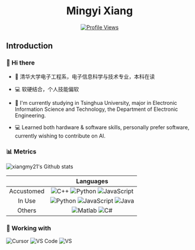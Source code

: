 <div id="title" align=center>

# Mingyi Xiang

[![Profile Views](https://komarev.com/ghpvc/?username=xiangmy21)](https://komarev.com/sources/github-profile-views-counter)

</div>

## Introduction

### 👋 Hi there 

- 🏫 清华大学电子工程系，电子信息科学与技术专业，本科在读
- 💻 软硬结合，个人技能偏软

- 🏫 I'm currently studying in Tsinghua University, major in Electronic Information Science and Technology, the Department of Electronic Engineering.
- 💻 Learned both hardware & software skills, personally prefer software, currently wishing to contribute on AI.

### 📊 Metrics

![xiangmy21's Github stats](https://github-readme-stats.vercel.app/api?username=xiangmy21&show_icons=true&count_private=true&theme=tokyonight&border_color=000000&title_color=0366D6&bg_color=45,0D1117,0D1117,7223DA)

||Languages|
|:---:|:---:|
|Accustomed|![C++](https://img.shields.io/badge/C%2B%2B-00599C?style=for-the-badge&logo=c%2B%2B&logoColor=white) ![Python](https://img.shields.io/badge/Python-3776AB?style=for-the-badge&logo=python&logoColor=white) ![JavaScript](https://img.shields.io/badge/JavaScript-F7DF1E?style=for-the-badge&logo=javascript&logoColor=white)|
|In Use|![Python](https://img.shields.io/badge/Python-3776AB?style=for-the-badge&logo=python&logoColor=white) ![JavaScript](https://img.shields.io/badge/JavaScript-F7DF1E?style=for-the-badge&logo=javascript&logoColor=white) ![Java](https://img.shields.io/badge/Java-E34F26?style=for-the-badge&logo=openjdk&logoColor=white)|
|Others|![Matlab](https://img.shields.io/badge/Matlab-FF7733?style=for-the-badge&logo=MEGA&logoColor=white) ![C#](https://img.shields.io/badge/C%23-239120?style=for-the-badge&logo=csharp&logoColor=white)|

<!-- ![metrics](./github-metrics.svg) -->

### :ledger: Working with
![Cursor](https://img.shields.io/badge/Cursor-1E1E1E?style=for-the-badge&logo=cursor&logoColor=silver) ![VS Code](https://img.shields.io/badge/Visual%20Studio%20Code-007ACC?style=for-the-badge&logo=visual%20studio%20code&logoColor=white) ![VS](https://img.shields.io/badge/Visual%20Studio-5C2D91?style=for-the-badge&logo=visual%20studio&logoColor=white)

